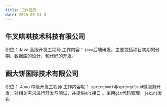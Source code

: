 ```yaml
---
title: 工作经历
date: 2020-05-24 8
---
```


## 牛叉哄哄技术科技有限公司

职位：Java 高级开发工程师
工作内容：`java`后端研发，主要包括项目初期的分期，数据库的设计，和代码的开发。

## 画大饼国际技术有限公司

职位： Java 中级开发工程师
工作内容呢： `springboot`与`springcloud`微服务开发，对相关需求进行开发与测试，并提供`API`接口 。采用`git`代码管理，`jekins`发布